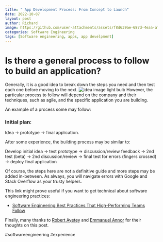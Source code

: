 ```yaml
---
title: " App Development Process: From Concept to Launch"
date: 2022-10-07
layout: post
author: Richard
image: https://github.com/user-attachments/assets/f8d639ae-687d-4eaa-af1d-60d2bd7b62fc
categories: Software Engineering
tags: [Software engineering, apps, app develpment]
---
```


# Is there a general process to follow to build an application?
Generally, it is a good idea to break down the steps you need and then test each one before moving to the next. 
![idea image light bulb](https://github.com/user-attachments/assets/f8d639ae-687d-4eaa-af1d-60d2bd7b62fc)
However, the particular process to follow will depend on the company and their techniques, such as agile, and the specific application you are building.

An example of a process some may follow:

### Initial plan:
Idea → prototype → final application.

After some experience, the building process may be similar to:

Develop initial idea → test prototype → discussion/review feedback → 2nd test (beta) → 2nd discussion/review → final test for errors (fingers crossed) → deploy final application

Of course, the steps here are not a definitive guide and more steps may be added in-between. As always, you will navigate errors with Google and Stack Overflow as your trusty helpers.

This link might prove useful if you want to get technical about software engineering practices:
- [Software Engineering Best Practices That High-Performing Teams Follow](https://www.stepsize.com/blog/software-engineering-best-practices)


Finally, many thanks to [Robert Ayetey](https://gh.linkedin.com/in/robert-ayetey) and [Emmanuel Annor](https://gh.linkedin.com/in/yaw-annor) for their thoughts on this post.

#softwareengineering #experience
